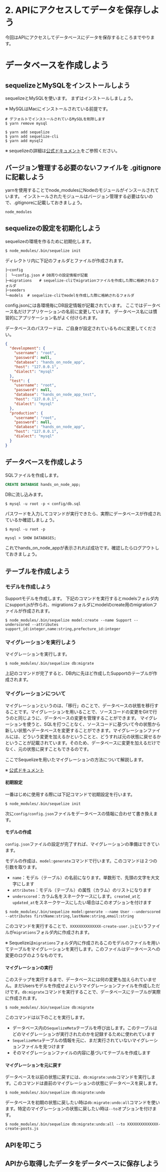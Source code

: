 # 2. APIにアクセスしてデータを保存しよう
今回はAPIにアクセスしてデータベースにデータを保存するところまでやります。

# データベースを作成しよう
## sequelizeとMySQLをインストールしよう
sequelizeとMySQLを使います。
まずはインストールしましょう。

※ MySQLはMacにインストールされている前提です。

```
# デフォルトでインストールされているMySQLを削除します
$ yarn remove mysql

$ yarn add sequelize
$ yarn add sequelize-cli
$ yarn add mysql2
```

※ sequelizeの詳細は[公式ドキュメント](http://docs.sequelizejs.com/manual/index.html)をご参照ください。

## バージョン管理する必要のないファイルを .gitignore に記載しよう
yarnを使用することでnode_modulesにNodeのモジュールがインスールされています。
インストールされたモジュールはバージョン管理する必要はないので、.gitignoreに記載しておきましょう。

```.gitignore
node_modules
```

## sequelizeの設定を初期化しよう
sequelizeの環境を作るために初期化します。

```
$ node_modules/.bin/sequelize init
```

ディレクトリ内に下記のフォルダとファイルが作成されます。

```
├─config
│　└─config.json # DB周りの設定情報が記載
├─migrations　　# sequelize-cliでmigrationファイルを作成した際に格納されるフォルダ
├─seeders
└─models  # sequelize-cliでmodelを作成した際に格納されるフォルダ
```

config.jsonには各環境毎にDB設定情報が記載されています。
ここではデータベース名だけアプリケーションの名前に変更しています。
データベース名には慣習的にアプリケーション名がよく付けられます。

データベースのパスワードは、ご自身が設定されているものに変更してください。

```config.json
{
  "development": {
    "username": "root",
    "password": null,
    "database": "hands_on_node_app",
    "host": "127.0.0.1",
    "dialect": "mysql"
  },
  "test": {
    "username": "root",
    "password": null,
    "database": "hands_on_node_app_test",
    "host": "127.0.0.1",
    "dialect": "mysql"
  },
  "production": {
    "username": "root",
    "password": null,
    "database": "hands_on_node_app",
    "host": "127.0.0.1",
    "dialect": "mysql"
  }
}
```

## データベースを作成しよう
SQLファイルを作成します。

```config/db.sql
CREATE DATABASE hands_on_node_app;
```

DBに流し込みます。

```
$ mysql -u root -p < config/db.sql
```

パスワードを入力してコマンドが実行できたら、実際にデータベースが作成されているか確認しましょう。

```
$ mysql -u root -p

mysql > SHOW DATABASES;
```

これでhands_on_node_appが表示されれば成功です。確認したらログアウトしておきましょう。

## テーブルを作成しよう
### モデルを作成しよう
Supportモデルを作成します。
下記のコマンドを実行するとmodelsフォルダ内にsupport.jsが作られ、migrationsフォルダにmodelのcreate用のmigrationファイルが作成されます。

```
$ node_modules/.bin/sequelize model:create --name Support --underscored --attributes support_id:integer,name:string,prefecture_id:integer
```

### マイグレーションを実行しよう
マイグレーションを実行します。

```
$ node_modules/.bin/sequelize db:migrate
```

上記のコマンドが完了すると、DB内に先ほど作成したSupportのテーブルが作成されます。

### マイグレーションについて
マイグレーションというのは、「移行」のことで、データベースの状態を移行することです。マイグレーションを用いることで、ソースコードの変更をGitで行うのと同じように、データベースの変更を管理することができます。
マイグレーションを使うと、SQLを打つことなく、ソースコードに基づいて今の状態から新しい状態へデータベースを変更することができます。マイグレーションファイルには、どういう変更を加えるかということと、どうすれば元の状態に戻せるかということが記載されています。そのため、データベースに変更を加えるだけでなく、元の状態に戻すこともできるのです。

ここでSequelizeを用いたマイグレーションの方法について解説します。

※ [公式ドキュメント](http://docs.sequelizejs.com/manual/tutorial/migrations.html)

#### 初期設定
一番はじめに使用する際には下記コマンドで初期設定を行います。

```
$ node_modules/.bin/sequelize init
```

次に`config/config.json`ファイルをデータベースの情報に合わせて書き換えます。

#### モデルの作成
`config.json`ファイルの設定が完了すれば、マイグレーションの準備はできています。

モデルの作成は、`model:generate`コマンドで行います。このコマンドは２つの引数を取ります。

* `name`：モデル（テーブル）の名前になります。単数形で、先頭の文字を大文字にします
* `attributes`：モデル（テーブル）の属性（カラム）のリストになります
* `underscored`：カラム名をスネークケースにします。`created_at`と`updated_at`をスネークケースにしたい場合はこのオプションを付けます

```
$ node_modules/.bin/sequelize model:generate --name User --underscored --attributes firstName:string,lastName:string,email:string
```

このコマンドを実行することで、`XXXXXXXXXXXXXX-create-user.js`というファイルが`migrations`フォルダ内に作成されます。

※ Sequelizeは`migrations`フォルダ内に作成されるこのモデルのファイルを用いてテーブルをマイグレーションを実行します。このファイルはデータベースへの変更のログのようなものです。

#### マイグレーションの実行
このステップを実行するまで、データベースには何の変更も加えられていません。まだUsersモデルを作成せよというマイグレーションファイルを作成しただけです。`db:migrate`コマンドを実行することで、データベースにテーブルが実際に作成されます。

```
$ node_modules/.bin/sequelize db:migrate
```

このコマンドは以下のことを実行します。

* データベース内の`SequelizeMeta`テーブルを呼び出します。このテーブルはどのマイグレーションが実行されたのかを記録するために使われています
* `SequelizeMeta`テーブルの情報を元に、まだ実行されていないマイグレーションファイルを見つけます
* そのマイグレーションファイルの内容に基づいてテーブルを作成します

#### マイグレーションを元に戻す
データベースを以前の状態に戻すには、`db:migrate:undo`コマンドを実行します。このコマンドは直前のマイグレーションの状態にデータベースを戻します。

```
$ node_modules/.bin/sequelize db:migrate:undo
```

データベースを初期の状態に戻したい時は`db:migrate:undo:all`コマンドを使います。特定のマイグレーションの状態に戻したい時は`--to`オプションを付けます。

```
$ node_modules/.bin/sequelize db:migrate:undo:all --to XXXXXXXXXXXXXX-create-posts.js
```

## APIを叩こう

## APIから取得したデータをデータベースに保存しよう
